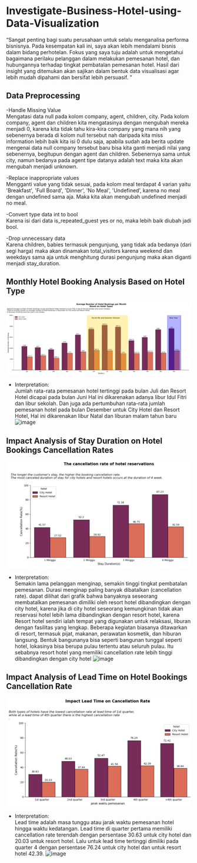# Investigate-Business-Hotel-using-Data-Visualization

“Sangat penting bagi suatu perusahaan untuk selalu menganalisa performa bisnisnya. Pada kesempatan kali ini, saya akan lebih mendalami bisnis dalam bidang perhotelan. Fokus yang saya tuju adalah untuk mengetahui bagaimana perilaku pelanggan dalam melakukan pemesanan hotel, dan hubungannya terhadap tingkat pembatalan pemesanan hotel. Hasil dari insight yang ditemukan akan  sajikan dalam bentuk data visualisasi agar lebih mudah dipahami dan bersifat lebih persuasif. ”

## Data Preprocessing
-Handle Missing Value <br>
  Mengatasi data null pada kolom company, agent, children, city. Pada kolom company, agent dan children kita mengatasinya dengan mengubah mereka menjadi 0, karena kita tidak tahu kira-kira company yang mana nih yang sebenernya berada di kolom null tersebut nah daripada kita miss information lebih baik kita isi 0 dulu saja, apabila sudah ada berita update mengenai data null company tersebut baru bisa kita ganti menjadi nilai yang sebenernya, begitupun dengan agent dan children. Sebenernya sama untuk city, namun bedanya pada agent tipe datanya adalah text maka kita akan mengubah menjadi unknown. 
  
-Replace inappropriate values <br>
  Mengganti value yang tidak sesuai, pada kolom meal terdapat 4 varian yaitu 'Breakfast', 'Full Board', 'Dinner', 'No Meal', 'Undefined’, karena no meal dengan undefined sama aja. Maka kita akan mengubah undefined menjadi no meal.
  
-Convert type data int to bool <br>
  Karena isi dari data is_repeated_guest yes or no, maka lebih baik diubah jadi bool.
  
-Drop unnecessary data <br>
  Karena children, babies termasuk pengunjung, yang tidak ada bedanya (dari segi harga) maka akan dinamakan total_visitors
karena weekend dan weekdays sama aja untuk menghitung durasi pengunjung maka akan diganti menjadi stay_duration.

    
## Monthly Hotel Booking Analysis Based on Hotel Type
  ![image](https://github.com/ariniamsr/Investigate_Hotel_Business/blob/main/1.png)
- Interpretation: <br>
Jumlah rata-rata pemesanan hotel tertinggi pada bulan Juli dan Resort Hotel dicapai pada bulan Juni Hal ini dikarenakan adanya libur Idul Fitri dan libur sekolah. Dan juga ada pertumbuhan rata-rata jumlah pemesanan hotel pada bulan Desember untuk City Hotel dan Resort Hotel, Hal ini dikarenakan libur Natal dan liburan malam tahun baru
![image](https://github.com/ariniamsr/Investigate_Hotel_Business/assets/117062760/5c50412d-cfe6-4184-bdd9-458b8a221b89)


## Impact Analysis of Stay Duration on Hotel Bookings Cancellation Rates

  ![image](https://github.com/ariniamsr/Investigate_Hotel_Business/blob/main/dua.png)

- Interpretation: <br>
Semakin lama pelanggan menginap, semakin tinggi tingkat pembatalan pemesanan. Durasi menginap paling banyak dibatalkan (cancellation rate). dapat dilihat dari grafik bahwa banyaknya seseorang membatalkan pemesanan dimiliki oleh resort hotel dibandingkan dengan city hotel, karena jika di city hotel seseorang kemungkinan tidak akan reservasi hotel lebih lama dibandingkan dengan resort hotel, karena Resort hotel sendiri ialah tempat yang digunakan untuk relaksasi, liburan dengan fasilitas yang lengkap. Beberapa kegiatan biasanya ditawarkan di resort, termasuk pijat, makanan, perawatan kosmetik, dan hiburan langsung. Bentuk bangunanya bisa seperti bangunan tunggal seperti hotel, lokasinya bisa berupa pulau tertentu atau seluruh pulau. Itu sebabnya resort hotel yang memiliki cancellation rate lebih tinggi dibandingkan dengan city hotel
![image](https://github.com/ariniamsr/Investigate_Hotel_Business/assets/117062760/e69b25fc-03c5-41d6-ac3e-ddbb3a3b678e)

  
## Impact Analysis of Lead Time on Hotel Bookings Cancellation Rate

  ![image](https://github.com/ariniamsr/Investigate_Hotel_Business/blob/main/3.png)

- Interpretation: <br>
Lead time adalah masa tunggu atau jarak waktu pemesanan hotel hingga waktu kedatangan. Lead time di quarter pertama memiliki cancellation rate terendah dengan persentase 30.63 untuk city hotel dan 20.03 untuk resort hotel. Lalu untuk lead time tertinggi dimiliki pada quarter 4 dengan persentase 76.24 untuk city hotel dan untuk resort hotel 42.39.
![image](https://github.com/ariniamsr/Investigate_Hotel_Business/assets/117062760/fd18c24c-ec49-4563-9f47-837b9db728e7)
